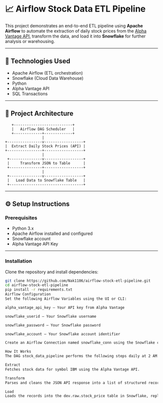 # 📈 Airflow Stock Data ETL Pipeline

This project demonstrates an end-to-end ETL pipeline using **Apache Airflow** to automate the extraction of daily stock prices from the [Alpha Vantage API](https://www.alphavantage.co/), transform the data, and load it into **Snowflake** for further analysis or warehousing.

---

## 🧰 Technologies Used

- Apache Airflow (ETL orchestration)
- Snowflake (Cloud Data Warehouse)
- Python
- Alpha Vantage API
- SQL Transactions

---

## 🚀 Project Architecture

       +---------------------------+
       |   Airflow DAG Scheduler   |
       +-------------+-------------+
                     |
    +----------------v------------------+
    |  Extract Daily Stock Prices (API) |
    +----------------+------------------+
                     |
     +---------------v------------------+
     |     Transform JSON to Table      |
     +---------------+------------------+
                     |
     +---------------v------------------+
     |   Load Data to Snowflake Table   |
     +----------------------------------+

---

## ⚙️ Setup Instructions

### Prerequisites

- Python 3.x
- Apache Airflow installed and configured
- Snowflake account
- Alpha Vantage API Key

---

### Installation

Clone the repository and install dependencies:

```bash
git clone https://github.com/Nak1106/airflow-stock-etl-pipeline.git
cd airflow-stock-etl-pipeline
pip install -r requirements.txt
Airflow Configuration
Set the following Airflow Variables using the UI or CLI:

alpha_vantage_api_key — Your API key from Alpha Vantage

snowflake_userid — Your Snowflake username

snowflake_password — Your Snowflake password

snowflake_account — Your Snowflake account identifier

Create an Airflow Connection named snowflake_conn using the Snowflake connection type.

How It Works
The DAG stock_data_pipeline performs the following steps daily at 2 AM:

Extract
Fetches stock data for symbol IBM using the Alpha Vantage API.

Transform
Parses and cleans the JSON API response into a list of structured records.

Load
Loads the records into the dev.raw.stock_price table in Snowflake, replacing existing data each run.

